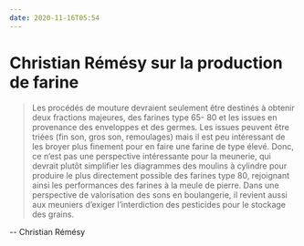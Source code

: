 ```yaml
---
date: 2020-11-16T05:54
---
```


# Christian Rémésy sur la production de farine

>Les procédés de mouture  devraient seulement être destinés à obtenir deux fractions majeures, des farines type 65- 80 et les issues en provenance des enveloppes et des germes. Les issues peuvent être triées (fin son, gros son, remoulages) mais il est peu intéressant de les broyer plus finement pour en faire une farine de type élevé. Donc, ce n’est pas une perspective intéressante pour la meunerie, qui devrait plutôt simplifier  les diagrammes des moulins à cylindre  pour produire le plus directement possible des farines type 80, rejoignant ainsi les performances des farines à la meule de pierre. Dans une perspective de valorisation des sons en boulangerie, il revient aussi aux meuniers d’exiger l’interdiction des pesticides pour le stockage des grains.
 
 -- Christian Rémésy